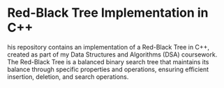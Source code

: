 # Red-Black Tree Implementation in C++
 his repository contains an implementation of a Red-Black Tree in C++, created as part of my Data Structures and Algorithms (DSA) coursework. The Red-Black Tree is a balanced binary search tree that maintains its balance through specific properties and operations, ensuring efficient insertion, deletion, and search operations.
